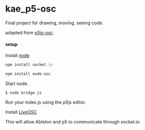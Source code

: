 # kae_p5-osc
Final project for drawing, moving, seeing code.


adapted from [p5js-osc](https://github.com/genekogan/p5js-osc).

#### setup

Install [node](https://nodejs.org/)

```javascript
npm install socket.io
```
```javascript 
npm install node-osc
```

Start node.

    $ node bridge.js

Run your index.js using the p5js editor.

Install [LiveOSC](http://livecontrol.q3f.org/ableton-liveapi/liveosc/)

This will allow Ableton and p5 to communicate through socket.io


